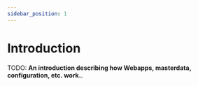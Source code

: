 ```yaml
---
sidebar_position: 1
---
```


# Introduction

TODO: **An introduction describing how Webapps, masterdata, configuration, etc. work.**.